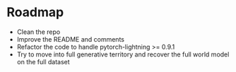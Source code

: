 # Roadmap

- Clean the repo
- Improve the README and comments
- Refactor the code to handle pytorch-lightning >= 0.9.1
- Try to move into full generative territory and recover the full world model on the full dataset